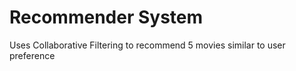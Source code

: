 # Recommender System

Uses Collaborative Filtering to recommend 5 movies similar to user preference
